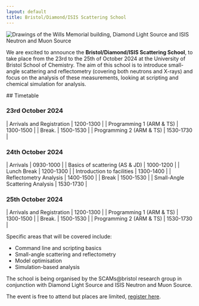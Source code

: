 ```yaml
---
layout: default
title: Bristol/Diamond/ISIS Scattering School   
---
```


![Drawings of the Wills Memorial building, Diamond Light Source and ISIS Neutron and Muon Source](/assets/img/bdi.png)
<br>

We are excited to announce the **Bristol/Diamond/ISIS Scattering School**, to take place from the 23rd to the 25th of October 2024 at the University of Bristol School of Chemistry.
The aim of this school is to introduce small-angle scattering and reflectometry (covering both neutrons and X-rays) and focus on the analysis of these measurements, looking at scripting and chemical simulation for analysis. 

## Timetable

### 23rd October 2024

| Arrivals and Registration  | 1200-1300 |
| Programming 1 (ARM & TS)   | 1300-1500 |
| Break.                     | 1500-1530 |
| Programming 2 (ARM & TS)   | 1530-1730 |

### 24th October 2024

| Arrivals                         | 0930-1000 |
| Basics of scattering (AS & JD)   | 1000-1200 |
| Lunch Break                      | 1200-1300 |
| Introduction to facilities       | 1300-1400 |
| Reflectometry Analysis           | 1400-1500 |
| Break                            | 1500-1530 |
| Small-Angle Scattering Analysis  | 1530-1730 |

### 25th October 2024

| Arrivals and Registration  | 1200-1300 |
| Programming 1 (ARM & TS)   | 1300-1500 |
| Break.                     | 1500-1530 |
| Programming 2 (ARM & TS)   | 1530-1730 |

Specific areas that will be covered include: 
- Command line and scripting basics
- Small-angle scattering and reflectometry
- Model optimisation
- Simulation-based analysis

The school is being organised by the SCAMs@bristol research group in conjunction with Diamond Light Source and ISIS Neutron and Muon Source. 

The event is free to attend but places are limited, [register here](https://forms.gle/u2aJh5zLNrrVkDZR6). 
